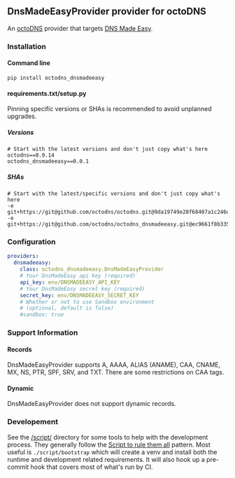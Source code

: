 ## DnsMadeEasyProvider provider for octoDNS

An [octoDNS](https://github.com/octodns/octodns/) provider that targets [DNS Made Easy](https://dnsmadeeasy.com/).

### Installation

#### Command line

```
pip install octodns_dnsmadeeasy
```

#### requirements.txt/setup.py

Pinning specific versions or SHAs is recommended to avoid unplanned upgrades.

##### Versions

```
# Start with the latest versions and don't just copy what's here
octodns==0.9.14
octodns_dnsmadeeasy==0.0.1
```

##### SHAs

```
# Start with the latest/specific versions and don't just copy what's here
-e git+https://git@github.com/octodns/octodns.git@9da19749e28f68407a1c246dfdf65663cdc1c422#egg=octodns
-e git+https://git@github.com/octodns/octodns_dnsmadeeasy.git@ec9661f8b335241ae4746eea467a8509205e6a30#egg=octodns_powerdns
```

### Configuration

```yaml
providers:
  dnsmadeeasy:
    class: octodns_dnsmadeeasy.DnsMadeEasyProvider
    # Your DnsMadeEasy api key (required)
    api_key: env/DNSMADEEASY_API_KEY
    # Your DnsMadeEasy secret key (required)
    secret_key: env/DNSMADEEASY_SECRET_KEY
    # Whether or not to use Sandbox environment
    # (optional, default is false)
    #sandbox: true
```

### Support Information

#### Records

DnsMadeEasyProvider supports A, AAAA, ALIAS (ANAME), CAA, CNAME, MX, NS, PTR, SPF, SRV, and TXT. There are some restrictions on CAA tags.

#### Dynamic

DnsMadeEasyProvider does not support dynamic records.

### Developement

See the [/script/](/script/) directory for some tools to help with the development process. They generally follow the [Script to rule them all](https://github.com/github/scripts-to-rule-them-all) pattern. Most useful is `./script/bootstrap` which will create a venv and install both the runtime and development related requirements. It will also hook up a pre-commit hook that covers most of what's run by CI.
